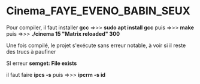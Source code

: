 # Cinema_FAYE_EVENO_BABIN_SEUX

Pour compiler, il faut installer **gcc**
=>>> **sudo apt install gcc**
puis 
=>>> **make**
puis
=>>> **./cinema 15 "Matrix reloaded" 300**


Une fois compilé, le projet s'exécute sans erreur notable, à voir si il reste des trucs à paufiner

SI erreur **semget: File exists**

il faut faire **ipcs -s**
puis
=>>> **ipcrm -s id**

